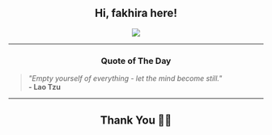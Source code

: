 <h2 align="center"> Hi, fakhira here!</h2>

<p align="center">
<a href="https://github.com/fakhiralkda" alt="github streak"><img src="https://dvst-streak.herokuapp.com/?user=fakhiralkda&theme=tokyonight&fire=DD472C"></a>
</p>

<hr>
<h3 align="center">Quote of The Day</h3>
<p align="center">
<blockquote>
<i>"Empty yourself of everything - let the mind become still."</i>
<br>
<b>- Lao Tzu</b>
</blockquote>
</p>


<hr>
<h2 align="center">Thank You 🙏🏼</h2>
